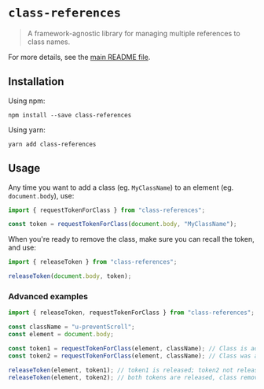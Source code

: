 # `class-references`

> A framework-agnostic library for managing multiple references to class names.

For more details, see the [main README file](https://github.com/simon360/class-references/blob/master/README.md).

## Installation

Using npm:

```
npm install --save class-references
```

Using yarn:

```
yarn add class-references
```

## Usage

Any time you want to add a class (eg. `MyClassName`) to an element (eg. `document.body`), use:

```js
import { requestTokenForClass } from "class-references";

const token = requestTokenForClass(document.body, "MyClassName");
```

When you're ready to remove the class, make sure you can recall the token, and use:

```js
import { releaseToken } from "class-references";

releaseToken(document.body, token);
```

### Advanced examples

```js
import { releaseToken, requestTokenForClass } from "class-references";

const className = "u-preventScroll";
const element = document.body;

const token1 = requestTokenForClass(element, className); // Class is added
const token2 = requestTokenForClass(element, className); // Class was already added, but another token reserves it.

releaseToken(element, token1); // token1 is released; token2 not released, class remains
releaseToken(element, token2); // both tokens are released, class removed
```
